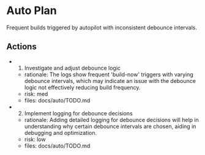 # Auto Plan

Frequent builds triggered by autopilot with inconsistent debounce intervals.

## Actions
- 1. Investigate and adjust debounce logic
  - rationale: The logs show frequent 'build-now' triggers with varying debounce intervals, which may indicate an issue with the debounce logic not effectively reducing build frequency.
  - risk: med
  - files: docs/auto/TODO.md
- 2. Implement logging for debounce decisions
  - rationale: Adding detailed logging for debounce decisions will help in understanding why certain debounce intervals are chosen, aiding in debugging and optimization.
  - risk: low
  - files: docs/auto/TODO.md